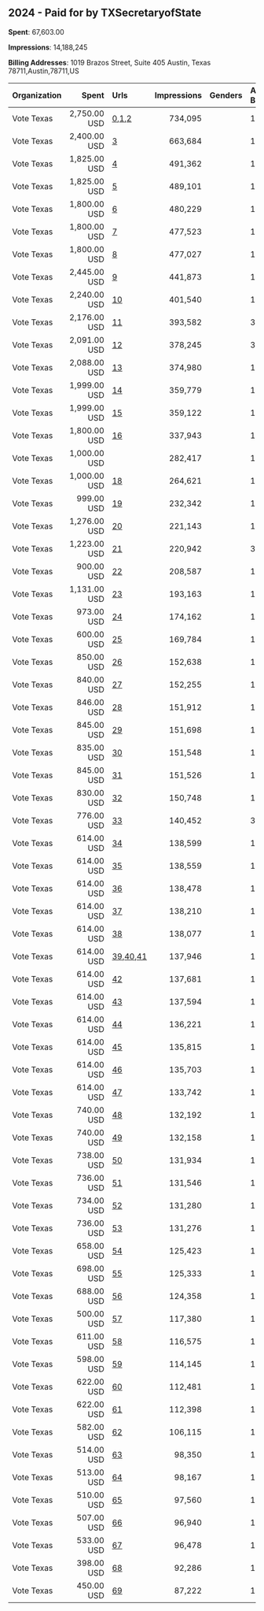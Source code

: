 ## 2024 - Paid for by TXSecretaryofState 
**Spent**: 67,603.00

**Impressions**: 14,188,245

**Billing Addresses**: 1019 Brazos Street, Suite 405 Austin, Texas 78711,Austin,78711,US

|Organization|Spent|Urls|Impressions|Genders|Age Brackets|Country Codes|
|:---|---:|:---|---:|:---|:---|:---|
|Vote Texas|2,750.00 USD|[0](https://www.snap.com/political-ads/asset/29c8d0ed9291eebefd5934b0b665ace6adae3d63da0da235471d987ab49019a7?mediaType=png),[1](https://www.snap.com/political-ads/asset/335e5d1c564359c756cebc27e72df5032a60a2f2b74c5ac62933dc81dc745800?mediaType=png),[2](https://www.snap.com/political-ads/asset/62011e89407dd44b854160dc40a173f67d18db78a3dbb4cc555806bf11cee882?mediaType=png)|734,095||18+|united states|
|Vote Texas|2,400.00 USD|[3](https://www.snap.com/political-ads/asset/66c7c8626a717cce5bbf77724cf3d5b19ba1a6614743d797e22e7bf05332395d?mediaType=png)|663,684||18+|united states|
|Vote Texas|1,825.00 USD|[4](https://www.snap.com/political-ads/asset/91c882eaf7f65ad17682c6164575c99a0d5e19dbf68cf47e21779d8ade3775ef?mediaType=mov)|491,362||18+|united states|
|Vote Texas|1,825.00 USD|[5](https://www.snap.com/political-ads/asset/9e5592ce3612ee48b8b506372034cc110ef8e8acabec92922a4e370f1919d880?mediaType=png)|489,101||18+|united states|
|Vote Texas|1,800.00 USD|[6](https://www.snap.com/political-ads/asset/3d7e0718534f6aa52dbaa3b8bd7d20e8a27221ed89af165be068fe7c254bf907?mediaType=png)|480,229||18+|united states|
|Vote Texas|1,800.00 USD|[7](https://www.snap.com/political-ads/asset/2ed3284c994aade202e63998a1ed7d61786e0365ff8b5001ea401cfa065180f0?mediaType=png)|477,523||18-22|united states|
|Vote Texas|1,800.00 USD|[8](https://www.snap.com/political-ads/asset/817582e30d54a714527023de7984ef7114a1e34428fff3de98c89172a1d17c5e?mediaType=png)|477,027||18-22|united states|
|Vote Texas|2,445.00 USD|[9](https://www.snap.com/political-ads/asset/fc67eb17dd03497a3c6434e6c833090f07921303ef91ceedaf47bbe589f65f8f?mediaType=mov)|441,873||18-24|united states|
|Vote Texas|2,240.00 USD|[10](https://www.snap.com/political-ads/asset/01f60793c9923922f5bb6916c959da0bd334025fa71439639140581114c28bb8?mediaType=png)|401,540||18-24|united states|
|Vote Texas|2,176.00 USD|[11](https://www.snap.com/political-ads/asset/6cf7c51287ccaec82e7ba08604a6aea94b49ecfb2e7b350773b2b97cef7de3f4?mediaType=mov)|393,582||35+|united states|
|Vote Texas|2,091.00 USD|[12](https://www.snap.com/political-ads/asset/24276cb981e8a1a44522ebc9f251af711fc9160c38e8ebbaafea27ce565e1395?mediaType=mp4)|378,245||35+|united states|
|Vote Texas|2,088.00 USD|[13](https://www.snap.com/political-ads/asset/c431a0f7a5f835fbaaa048dfae4f66f2f8708bc5670b10e0ccee53fd07859d78?mediaType=png)|374,980||18-24|united states|
|Vote Texas|1,999.00 USD|[14](https://www.snap.com/political-ads/asset/dd0553357f8228c0ed235dc4991bd29e7f46c5af048edd76e819e99e8b0cb48f?mediaType=mov)|359,779||18-49|united states|
|Vote Texas|1,999.00 USD|[15](https://www.snap.com/political-ads/asset/0bddb3c5198fbbc13b62fe35129a40dec25ea18f4c8e9455f0fe93431490b9f2?mediaType=jpeg)|359,122||18-24|united states|
|Vote Texas|1,800.00 USD|[16](https://www.snap.com/political-ads/asset/7e0c7ccab1d74921ac26c5c6ce680c641f913a83ae454f439b9c9bbce8335d5c?mediaType=jpeg)|337,943||18-22|united states|
|Vote Texas|1,000.00 USD||282,417||18+|united states|
|Vote Texas|1,000.00 USD|[18](https://www.snap.com/political-ads/asset/39f37ff7f77db12129b22263b7b9b7f79d47bdee15fae4af1b87e71e75de019f?mediaType=mov)|264,621||18-49|united states|
|Vote Texas|999.00 USD|[19](https://www.snap.com/political-ads/asset/10569bc2796abc732b8d30fe4e9b3c5990b8aa867d117847905cf97d3f0dc575?mediaType=jpg)|232,342||18+|united states|
|Vote Texas|1,276.00 USD|[20](https://www.snap.com/political-ads/asset/b07ed273024b3d151de77a7d16e24c85be09007df4b4a5198a12b1ec70961585?mediaType=mov)|221,143||18-49|united states|
|Vote Texas|1,223.00 USD|[21](https://www.snap.com/political-ads/asset/9037cb003f10419327d18565b37d921bab51bc763376423efc96efed7af97e5e?mediaType=mov)|220,942||35+|united states|
|Vote Texas|900.00 USD|[22](https://www.snap.com/political-ads/asset/83564b34e7328adc470e7df48c0ea1668e37c93c9b9ffffd1656fbbc2e106b09?mediaType=png)|208,587||18+|united states|
|Vote Texas|1,131.00 USD|[23](https://www.snap.com/political-ads/asset/a8eaa1bdc0c39f98af3cd104ef64f4e29420eb353b89b35e5a456a5d2048de49?mediaType=png)|193,163||18-49|united states|
|Vote Texas|973.00 USD|[24](https://www.snap.com/political-ads/asset/f093a9b688c9d7873dc07398e5bd38636e7353cbe50ba853a353ca4dc92103eb?mediaType=mp4)|174,162||18+|united states|
|Vote Texas|600.00 USD|[25](https://www.snap.com/political-ads/asset/130a05067caee24dd198df7a559903f89b8216e5e3633ab4c4916092567ccdba?mediaType=png)|169,784||18+|united states|
|Vote Texas|850.00 USD|[26](https://www.snap.com/political-ads/asset/b1ca20fda784ce5a1deaebd36a0016e22754c5446ef64547721f1475dff6a2c6?mediaType=mp4)|152,638||18+|united states|
|Vote Texas|840.00 USD|[27](https://www.snap.com/political-ads/asset/479010f229634cb863a793a7f129d9ddf04c85cf567adeeb890a06ce9a6a0065?mediaType=mp4)|152,255||18+|united states|
|Vote Texas|846.00 USD|[28](https://www.snap.com/political-ads/asset/f85edd5f84a117fb04c396111b03d91b301889a02f73ac34e8cc2fb94b9f47c2?mediaType=mp4)|151,912||18+|united states|
|Vote Texas|845.00 USD|[29](https://www.snap.com/political-ads/asset/dfddbe28e6999a381f3ada6fb589cafe75c85657c5fdcbb8e55325d6e71aeb01?mediaType=mp4)|151,698||18+|united states|
|Vote Texas|835.00 USD|[30](https://www.snap.com/political-ads/asset/105259f3b4e4e4dbd0958a67ef60c421f9b26b2c9e364d25c0f4b2296b045971?mediaType=mp4)|151,548||18+|united states|
|Vote Texas|845.00 USD|[31](https://www.snap.com/political-ads/asset/d5dc6eb44f2d30f961b54d6efd3de53e6aa8b4b343990b69d35b818a3e3d4f20?mediaType=mov)|151,526||18+|united states|
|Vote Texas|830.00 USD|[32](https://www.snap.com/political-ads/asset/03a2bd7818fe9e2077b770e60628c073625afa6ce006aa4d442f8561b74051e0?mediaType=mp4)|150,748||18+|united states|
|Vote Texas|776.00 USD|[33](https://www.snap.com/political-ads/asset/330f865f7ca9580d387d289bbc8ff92b99fadf0fe7e4f284a7c8fffc874e6b6a?mediaType=mp4)|140,452||35+|united states|
|Vote Texas|614.00 USD|[34](https://www.snap.com/political-ads/asset/66c7c8626a717cce5bbf77724cf3d5b19ba1a6614743d797e22e7bf05332395d?mediaType=png)|138,599||18+|united states|
|Vote Texas|614.00 USD|[35](https://www.snap.com/political-ads/asset/9e5592ce3612ee48b8b506372034cc110ef8e8acabec92922a4e370f1919d880?mediaType=png)|138,559||18+|united states|
|Vote Texas|614.00 USD|[36](https://www.snap.com/political-ads/asset/130a05067caee24dd198df7a559903f89b8216e5e3633ab4c4916092567ccdba?mediaType=png)|138,478||18+|united states|
|Vote Texas|614.00 USD|[37](https://www.snap.com/political-ads/asset/91c882eaf7f65ad17682c6164575c99a0d5e19dbf68cf47e21779d8ade3775ef?mediaType=mov)|138,210||18+|united states|
|Vote Texas|614.00 USD|[38](https://www.snap.com/political-ads/asset/39f37ff7f77db12129b22263b7b9b7f79d47bdee15fae4af1b87e71e75de019f?mediaType=mov)|138,077||18-49|united states|
|Vote Texas|614.00 USD|[39](https://www.snap.com/political-ads/asset/29c8d0ed9291eebefd5934b0b665ace6adae3d63da0da235471d987ab49019a7?mediaType=png),[40](https://www.snap.com/political-ads/asset/335e5d1c564359c756cebc27e72df5032a60a2f2b74c5ac62933dc81dc745800?mediaType=png),[41](https://www.snap.com/political-ads/asset/62011e89407dd44b854160dc40a173f67d18db78a3dbb4cc555806bf11cee882?mediaType=png)|137,946||18+|united states|
|Vote Texas|614.00 USD|[42](https://www.snap.com/political-ads/asset/817582e30d54a714527023de7984ef7114a1e34428fff3de98c89172a1d17c5e?mediaType=png)|137,681||18-22|united states|
|Vote Texas|614.00 USD|[43](https://www.snap.com/political-ads/asset/2ed3284c994aade202e63998a1ed7d61786e0365ff8b5001ea401cfa065180f0?mediaType=png)|137,594||18-22|united states|
|Vote Texas|614.00 USD|[44](https://www.snap.com/political-ads/asset/2037d19944548fafe93cc1aa16bb1bb4227542e08b81893e029472ffd3fe5ba1?mediaType=mov)|136,221||18-49|united states|
|Vote Texas|614.00 USD|[45](https://www.snap.com/political-ads/asset/10569bc2796abc732b8d30fe4e9b3c5990b8aa867d117847905cf97d3f0dc575?mediaType=jpg)|135,815||18+|united states|
|Vote Texas|614.00 USD|[46](https://www.snap.com/political-ads/asset/83564b34e7328adc470e7df48c0ea1668e37c93c9b9ffffd1656fbbc2e106b09?mediaType=png)|135,703||18+|united states|
|Vote Texas|614.00 USD|[47](https://www.snap.com/political-ads/asset/7e0c7ccab1d74921ac26c5c6ce680c641f913a83ae454f439b9c9bbce8335d5c?mediaType=jpeg)|133,742||18-22|united states|
|Vote Texas|740.00 USD|[48](https://www.snap.com/political-ads/asset/ae9a26ae3ee24790e60100adaef3635fb9fdfad9f012b98f99218300051af3f9?mediaType=png)|132,192||18+|united states|
|Vote Texas|740.00 USD|[49](https://www.snap.com/political-ads/asset/a8b52fe3c1bb59188a870d0cd81b975341b9e4db767e1fc4026657a2dba7b4e0?mediaType=png)|132,158||18+|united states|
|Vote Texas|738.00 USD|[50](https://www.snap.com/political-ads/asset/fc51c5e02e43ab6ad1136c09862032d0be4e672594fef7faed48be11cc465992?mediaType=png)|131,934||18+|united states|
|Vote Texas|736.00 USD|[51](https://www.snap.com/political-ads/asset/0b6485a3650433af43f9bca9463d8063bc227c6c93fd3338aa576c989437fcf5?mediaType=png)|131,546||18+|united states|
|Vote Texas|734.00 USD|[52](https://www.snap.com/political-ads/asset/bcf2f59114eac33c43a22a04264e06538730c3ba9aea3b30b9c0f0f0a44a6879?mediaType=png)|131,280||18+|united states|
|Vote Texas|736.00 USD|[53](https://www.snap.com/political-ads/asset/ba0642eb1f2bf5b83df4cf9197e179aa03abe8db53d44d9ff807073079bba252?mediaType=png)|131,276||18+|united states|
|Vote Texas|658.00 USD|[54](https://www.snap.com/political-ads/asset/e1cdd9fe1ac4f6cc170b5e3ec86a1c5e0962a9eb611a50e3f0c41b9a9c9eb2d1?mediaType=png)|125,423||18-49|united states|
|Vote Texas|698.00 USD|[55](https://www.snap.com/political-ads/asset/a20c59753f01eb6ee04d62145f285b5e09aede639643acf2151f1fc1ca8355d4?mediaType=png)|125,333||18+|united states|
|Vote Texas|688.00 USD|[56](https://www.snap.com/political-ads/asset/65d42c98cae9760341adcc2600d9af226ddb3662ed7a80bf9f4c67930c52d35a?mediaType=png)|124,358||18+|united states|
|Vote Texas|500.00 USD|[57](https://www.snap.com/political-ads/asset/2037d19944548fafe93cc1aa16bb1bb4227542e08b81893e029472ffd3fe5ba1?mediaType=mov)|117,380||18-49|united states|
|Vote Texas|611.00 USD|[58](https://www.snap.com/political-ads/asset/12251edd11163071bb80a1a947e79843be80719909f50dc50bf520f85c8715fb?mediaType=png)|116,575||18-49|united states|
|Vote Texas|598.00 USD|[59](https://www.snap.com/political-ads/asset/940dde6a393daf5b78c1217cf9de2368df70536ab295651053aae3190eb34eb4?mediaType=png)|114,145||18-49|united states|
|Vote Texas|622.00 USD|[60](https://www.snap.com/political-ads/asset/8befd7549329b3eef2502b1ada502153ca5eab098bd44c92310e984451d39d8d?mediaType=png)|112,481||18+|united states|
|Vote Texas|622.00 USD|[61](https://www.snap.com/political-ads/asset/2f0d66c3e5e5e912e7a5e4e6b0d372f58ef2e122884dfd25dfa86efef9483b92?mediaType=png)|112,398||18+|united states|
|Vote Texas|582.00 USD|[62](https://www.snap.com/political-ads/asset/c30ba1d30b3390133f1845f6910dd782ff5de0f59c74a4620bf0f3fbfc091d6b?mediaType=png)|106,115||18+|united states|
|Vote Texas|514.00 USD|[63](https://www.snap.com/political-ads/asset/e2d483ff89545590ca4049c9a39c50aa8937b52751bcaf5025a65a863a6f76b9?mediaType=png)|98,350||18+|united states|
|Vote Texas|513.00 USD|[64](https://www.snap.com/political-ads/asset/87a5576f24dd375817dd3542bfb4ceca082fdbbd675ddcffceb756c5425a9309?mediaType=png)|98,167||18+|united states|
|Vote Texas|510.00 USD|[65](https://www.snap.com/political-ads/asset/3c35641e825578ac04304d48a475f2307191c496a59ebef69c5839e08f975e69?mediaType=png)|97,560||18+|united states|
|Vote Texas|507.00 USD|[66](https://www.snap.com/political-ads/asset/d4eb797e9f4939d3590a7c17f5b877d2ba4a17d081f6387be43a2bb5adec779c?mediaType=png)|96,940||18+|united states|
|Vote Texas|533.00 USD|[67](https://www.snap.com/political-ads/asset/92e4922e98d9bd8a9ba97d2084f72022a3e1dfbdd6e215d32a03eb2ac5b21cc9?mediaType=png)|96,478||18+|united states|
|Vote Texas|398.00 USD|[68](https://www.snap.com/political-ads/asset/3d7e0718534f6aa52dbaa3b8bd7d20e8a27221ed89af165be068fe7c254bf907?mediaType=png)|92,286||18+|united states|
|Vote Texas|450.00 USD|[69](https://www.snap.com/political-ads/asset/f0cb556fdfc113fec167ce45c001da4165c97ffa44f8adbb8b0b18db5a80cc05?mediaType=png)|87,222||18+|united states|
